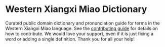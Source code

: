 
# Western Xiangxi Miao Dictionary

Curated public domain dictionary and pronunciation guide for terms in the Western Xiangxi Miao language. See the [contributing guide](https://github.com/drumworkteam/term/blob/make/.github/contributing.md) for details on how to contribute. We would love your support, even if it is just fixing a word or adding a single definition. Thank you for all your help!